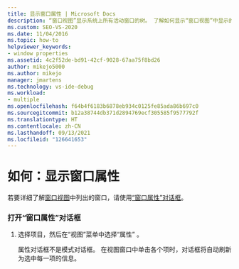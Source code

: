 ```yaml
---
title: 显示窗口属性 | Microsoft Docs
description: “窗口视图”显示系统上所有活动窗口的树。 了解如何显示“窗口视图”中显示的窗口的属性。
ms.custom: SEO-VS-2020
ms.date: 11/04/2016
ms.topic: how-to
helpviewer_keywords:
- window properties
ms.assetid: 4c2f52de-bd91-42cf-9028-67aa75f8bd26
author: mikejo5000
ms.author: mikejo
manager: jmartens
ms.technology: vs-ide-debug
ms.workload:
- multiple
ms.openlocfilehash: f64b4f6183b6878eb934c0125fe85ada86b697c0
ms.sourcegitcommit: b12a38744db371d2894769ecf305585f9577792f
ms.translationtype: HT
ms.contentlocale: zh-CN
ms.lasthandoff: 09/13/2021
ms.locfileid: "126641653"
---
```

# <a name="how-to-display-window-properties"></a>如何：显示窗口属性
若要详细了解[窗口视图](../debugger/windows-view.md)中列出的窗口，请使用[“窗口属性”对话框](../debugger/window-properties-dialog-box.md)。

### <a name="to-open-the-window-properties-dialog-box"></a>打开“窗口属性”对话框

1. 选择项目，然后在“视图”菜单中选择“属性” 。

   属性对话框不是模式对话框。 在视图窗口中单击各个项时，对话框将自动刷新为选中每一项的信息。